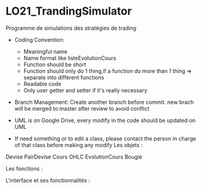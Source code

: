# LO21_TrandingSimulator
Programme de simulations des stratégies de trading
- Coding Convention: 
  + Meaningful name
  + Name format like listeEvolutionCours
  + Function should be short
  + Function should only do 1 thing,if a function do more than 1 thing => separate into different functions
  + Readable code
  + Only user getter and setter if it's really necessary
  
- Branch Management: Create another branch before commit. new brach will be merged to master after review to avoid conflict

- UML is on Google Drive, every modify in the code should be updated on UML

- If need something or to edit a class, please contact the person in charge of that class before making any modify
Les objets :

Devise
PairDevise
Cours OHLC
EvolutionCours
Bougie

Les fonctions :

L'interface et ses fonctionnalités :
